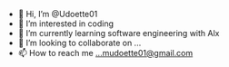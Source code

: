 - 👋 Hi, I’m @Udoette01
- 👀 I’m interested in coding
- 🌱 I’m currently learning software engineering with Alx
- 💞️ I’m looking to collaborate on ...
- 📫 How to reach me ...mudoette01@gmail.com

<!---
Udoette01/Udoette01 is a ✨ special ✨ repository because its `README.md` (this file) appears on your GitHub profile.
You can click the Preview link to take a look at your changes.
--->
